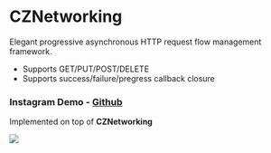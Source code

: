 # CZNetworking

Elegant progressive asynchronous HTTP request flow management framework.

* Supports GET/PUT/POST/DELETE
* Supports success/failure/pregress callback closure

### Instagram Demo - [Github](https://github.com/showt1me/CZInstagram)
Implemented on top of **CZNetworking**

<img src="./Documents/CZInstagram.gif">
